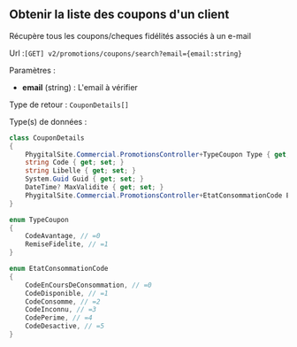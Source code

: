 ## <span id='listercoupons'>Obtenir la liste des coupons d'un client</span>

Récupère tous les coupons/cheques fidélités associés à un e-mail

Url :`[GET] v2/promotions/coupons/search?email={email:string}`

Paramètres : 

- **email** (string) : L'email à vérifier

Type de retour : `CouponDetails[]`

Type(s) de données :

```csharp
class CouponDetails
{
	PhygitalSite.Commercial.PromotionsController+TypeCoupon Type { get; set; }
	string Code { get; set; }
	string Libelle { get; set; }
	System.Guid Guid { get; set; }
	DateTime? MaxValidite { get; set; }
	PhygitalSite.Commercial.PromotionsController+EtatConsommationCode EtatConsommation { get; set; }
}

enum TypeCoupon
{
	CodeAvantage, // =0
	RemiseFidelite, // =1
}

enum EtatConsommationCode
{
	CodeEnCoursDeConsommation, // =0
	CodeDisponible, // =1
	CodeConsomme, // =2
	CodeInconnu, // =3
	CodePerime, // =4
	CodeDesactive, // =5
}

```
